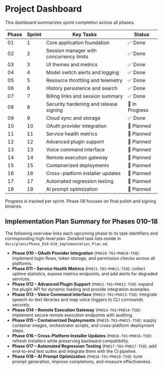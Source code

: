 # Project Dashboard

This dashboard summarizes sprint completion across all phases.

| Phase | Sprint | Key Tasks | Status |
|------|--------|-----------|--------|
| 01 | 1 | Core application foundation | ✅ Done |
| 02 | 2 | Session manager with concurrency limits | ✅ Done |
| 03 | 3 | UI themes and metrics | ✅ Done |
| 04 | 4 | Model switch alerts and logging | ✅ Done |
| 05 | 5 | Resource throttling and telemetry | ✅ Done |
| 06 | 6 | History persistence and search | ✅ Done |
| 07 | 7 | Billing links and session summary | ✅ Done |
| 08 | 8 | Security hardening and release signing | 🚧 In Progress |
| 09 | 9 | Cloud sync and storage | ✅ Done |
| 10 | 10 | OAuth provider integration | 📝 Planned |
| 11 | 11 | Service health metrics | 📝 Planned |
| 12 | 12 | Advanced plugin support | 📝 Planned |
| 13 | 13 | Voice command interface | 📝 Planned |
| 14 | 14 | Remote execution gateway | 📝 Planned |
| 15 | 15 | Containerized deployments | 📝 Planned |
| 16 | 16 | Cross-platform installer updates | 📝 Planned |
| 17 | 17 | Automated regression testing | 📝 Planned |
| 18 | 18 | AI prompt optimization | 📝 Planned |

Progress is tracked per sprint. Phase 08 focuses on final polish and signing binaries.

## Implementation Plan Summary for Phases 010–18

The following overview links each upcoming phase to its task identifiers and corresponding high-level plan. Detailed task lists reside in `docs/plans/Phase_010-018_Implementation_Plan.md`.

- **Phase 010 – OAuth Provider Integration** (`PH010-T01`–`PH010-T50`): implement login flows, token storage, and permission checks across all platforms.
- **Phase 011 – Service Health Metrics** (`PH011-T01`–`PH011-T50`): collect uptime statistics, expose metrics endpoints, and add alerts for degraded services.
- **Phase 012 – Advanced Plugin Support** (`PH012-T01`–`PH012-T50`): expand the plugin API for dynamic loading and provide integration examples.
- **Phase 013 – Voice Command Interface** (`PH013-T01`–`PH013-T50`): integrate speech-to-text libraries and map voice triggers to CLI commands securely.
- **Phase 014 – Remote Execution Gateway** (`PH014-T01`–`PH014-T50`): implement secure remote execution endpoints with auditing.
- **Phase 015 – Containerized Deployments** (`PH015-T01`–`PH015-T50`): supply container images, orchestrator scripts, and cross-platform deployment steps.
- **Phase 016 – Cross-Platform Installer Updates** (`PH016-T01`–`PH016-T50`): refresh installers while preserving backward compatibility.
- **Phase 017 – Automated Regression Testing** (`PH017-T01`–`PH017-T50`): add end-to-end test suites and integrate them with the CI pipeline.
- **Phase 018 – AI Prompt Optimization** (`PH018-T01`–`PH018-T50`): tune prompt generation, improve completions, and measure effectiveness.
